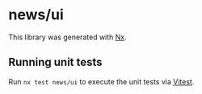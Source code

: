 # news/ui

This library was generated with [Nx](https://nx.dev).

## Running unit tests

Run `nx test news/ui` to execute the unit tests via [Vitest](https://vitest.dev/).
